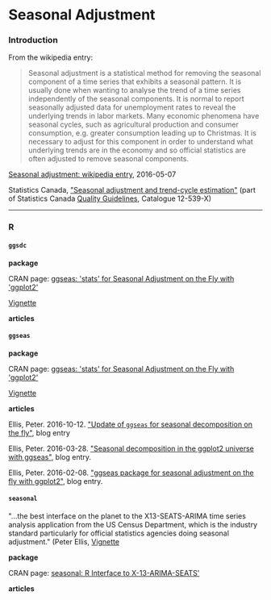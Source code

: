# Seasonal Adjustment

### Introduction

From the wikipedia entry:

>Seasonal adjustment is a statistical method for removing the seasonal component of a time series that exhibits a seasonal pattern. It is usually done when wanting to analyse the trend of a time series independently of the seasonal components. It is normal to report seasonally adjusted data for unemployment rates to reveal the underlying trends in labor markets. Many economic phenomena have seasonal cycles, such as agricultural production and consumer consumption, e.g. greater consumption leading up to Christmas. It is necessary to adjust for this component in order to understand what underlying trends are in the economy and so official statistics are often adjusted to remove seasonal components.

[Seasonal adjustment: wikipedia entry](https://en.wikipedia.org/wiki/Seasonal_adjustment), 2016-05-07


Statistics Canada, ["Seasonal adjustment and trend-cycle estimation"](http://www.statcan.gc.ca/pub/12-539-x/2009001/seasonal-saisonnal-eng.htm)  (part of Statistics Canada [Quality Guidelines](http://www.statcan.gc.ca/pub/12-539-x/12-539-x2009001-eng.htm), Catalogue 12-539-X)


---
### R

#### `ggsdc`

**package**

CRAN page: [ggseas: 'stats' for Seasonal Adjustment on the Fly with 'ggplot2'](https://cran.r-project.org/web/packages/ggseas/index.html)

[Vignette](https://cran.r-project.org/web/packages/ggseas/vignettes/ggsdc.html)

**articles**


#### `ggseas`

**package**

CRAN page: [ggseas: 'stats' for Seasonal Adjustment on the Fly with 'ggplot2'](https://cran.r-project.org/web/packages/ggseas/)

[Vignette](https://cran.r-project.org/web/packages/ggseas/vignettes/ggsdc.html)

**articles**

Ellis, Peter. 2016-10-12. ["Update of `ggseas` for seasonal decomposition on the fly"](http://ellisp.github.io/blog/2016/10/12/ggsdc-rents), blog entry

Ellis, Peter. 2016-03-28. ["Seasonal decomposition in the ggplot2 universe with ggseas"](http://ellisp.github.io/blog/2016/03/28/ggseas-update/), blog entry.

Ellis, Peter. 2016-02-08. ["ggseas package for seasonal adjustment on the fly with ggplot2"](http://ellisp.github.io/blog/2016/02/08/ggseas/), blog entry.


#### `seasonal`

"...the best interface on the planet to the X13-SEATS-ARIMA time series analysis application from the US Census Department, which is the industry standard particularly for official statistics agencies doing seasonal adjustment." (Peter Ellis, [Vignette](https://cran.r-project.org/web/packages/ggseas/vignettes/ggsdc.html.)

**package**

CRAN page: [seasonal: R Interface to X-13-ARIMA-SEATS'](https://cran.r-project.org/web/packages/seasonal/index.html)

**articles**


